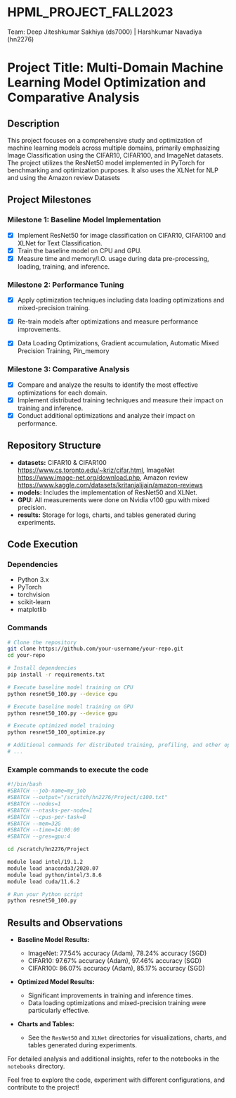 # HPML_PROJECT_FALL2023
Team: Deep Jiteshkumar Sakhiya (ds7000) | Harshkumar Navadiya (hn2276)

# Project Title: Multi-Domain Machine Learning Model Optimization and Comparative Analysis

## Description
This project focuses on a comprehensive study and optimization of machine learning models across multiple domains, primarily emphasizing Image Classification using the CIFAR10, CIFAR100, and ImageNet datasets. The project utilizes the ResNet50 model implemented in PyTorch for benchmarking and optimization purposes. It also uses the XLNet for NLP and using the Amazon review Datasets

## Project Milestones

### Milestone 1: Baseline Model Implementation
- [x] Implement ResNet50 for image classification on CIFAR10, CIFAR100 and XLNet for Text Classification.
- [x] Train the baseline model on CPU and GPU.
- [x] Measure time and memory/I.O. usage during data pre-processing, loading, training, and inference.

### Milestone 2: Performance Tuning
- [x] Apply optimization techniques including data loading optimizations and mixed-precision training.
- [x] Re-train models after optimizations and measure performance improvements.
- [x] Data Loading Optimizations, Gradient accumulation, Automatic Mixed Precision Training, Pin_memory


### Milestone 3: Comparative Analysis
- [x] Compare and analyze the results to identify the most effective optimizations for each domain.
- [x] Implement distributed training techniques and measure their impact on training and inference.
- [x] Conduct additional optimizations and analyze their impact on performance.

## Repository Structure

- **datasets:** CIFAR10 & CIFAR100 https://www.cs.toronto.edu/~kriz/cifar.html, ImageNet https://www.image-net.org/download.php, Amazon review https://www.kaggle.com/datasets/kritanjalijain/amazon-reviews 
- **models:** Includes the implementation of ResNet50 and XLNet.
- **GPU:** All measurements were done on Nvidia v100 gpu with mixed precision.
- **results:** Storage for logs, charts, and tables generated during experiments.

## Code Execution

### Dependencies
- Python 3.x
- PyTorch
- torchvision
- scikit-learn
- matplotlib

### Commands
```bash
# Clone the repository
git clone https://github.com/your-username/your-repo.git
cd your-repo

# Install dependencies
pip install -r requirements.txt

# Execute baseline model training on CPU
python resnet50_100.py --device cpu

# Execute baseline model training on GPU
python resnet50_100.py --device gpu

# Execute optimized model training
python resnet50_100_optimize.py

# Additional commands for distributed training, profiling, and other optimizations
# ...

```
### Example commands to execute the code

```bash
#!/bin/bash
#SBATCH --job-name=my_job
#SBATCH --output="/scratch/hn2276/Project/c100.txt"
#SBATCH --nodes=1
#SBATCH --ntasks-per-node=1
#SBATCH --cpus-per-task=8
#SBATCH --mem=32G
#SBATCH --time=14:00:00
#SBATCH --gres=gpu:4

cd /scratch/hn2276/Project

module load intel/19.1.2
module load anaconda3/2020.07
module load python/intel/3.8.6
module load cuda/11.6.2

# Run your Python script
python resnet50_100.py

```
## Results and Observations

- **Baseline Model Results:**
  - ImageNet: 77.54% accuracy (Adam), 78.24% accuracy (SGD)
  - CIFAR10: 97.67% accuracy (Adam), 97.46% accuracy (SGD)
  - CIFAR100: 86.07% accuracy (Adam), 85.17% accuracy (SGD)

- **Optimized Model Results:**
  - Significant improvements in training and inference times.
  - Data loading optimizations and mixed-precision training were particularly effective.

- **Charts and Tables:**
  - See the `ResNet50` and `XLNet` directories for visualizations, charts, and tables generated during experiments.

For detailed analysis and additional insights, refer to the notebooks in the `notebooks` directory.

Feel free to explore the code, experiment with different configurations, and contribute to the project!

